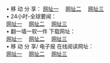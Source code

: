 &#8226; 移 动 分 享：
<a href="http://66.joe.dj/c/" target="_blank">网址一</a>
　<a href="http://bo92.ml/b/" target="_blank">网址二</a>
　<a href="http://77.dhm.ro/s/" target="_blank">网址三</a>
　<br />
&#8226; 24小时-全球要闻：<br /> 
<a href="http://66.joe.dj/read/go/n1.html" target="_blank">网址一</a>
　<a href="http://bo92.ml/read/go/n2.html" target="_blank">网址二</a>
　<a href="http://77.dhm.ro/read/go/n3.html" target="_blank">网址三</a>
　<br />
&#8226; 翻一墙一软一件 下载网址：<br /> 
<a href="http://66.joe.dj:81/f/" target="_blank">网址一</a>
　<a href="http://bo92.ml/ff/" target="_blank">网址二</a>
　<a href="http://77.dhm.ro:81/f/" target="_blank">网址三</a>
<br />
&#8226; 移 动 分 享/ 电子报 在线阅读网址：<br />
<a href="http://66.joe.dj:81/s/" target="_blank">网址一</a>
　<a href="http://bo92.ml/b/" target="_blank">网址二</a>
　<a href="http://77.dhm.ro:81/s/" target="_blank">网址三</a><br />
